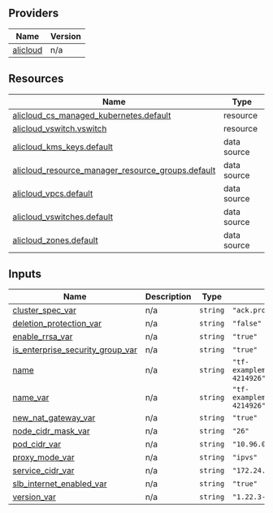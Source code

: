 <!-- BEGIN_TF_DOCS -->
## Providers

| Name | Version |
|------|---------|
| <a name="provider_alicloud"></a> [alicloud](#provider\_alicloud) | n/a |

## Resources

| Name | Type |
|------|------|
| [alicloud_cs_managed_kubernetes.default](https://registry.terraform.io/providers/hashicorp/alicloud/latest/docs/resources/cs_managed_kubernetes) | resource |
| [alicloud_vswitch.vswitch](https://registry.terraform.io/providers/hashicorp/alicloud/latest/docs/resources/vswitch) | resource |
| [alicloud_kms_keys.default](https://registry.terraform.io/providers/hashicorp/alicloud/latest/docs/data-sources/kms_keys) | data source |
| [alicloud_resource_manager_resource_groups.default](https://registry.terraform.io/providers/hashicorp/alicloud/latest/docs/data-sources/resource_manager_resource_groups) | data source |
| [alicloud_vpcs.default](https://registry.terraform.io/providers/hashicorp/alicloud/latest/docs/data-sources/vpcs) | data source |
| [alicloud_vswitches.default](https://registry.terraform.io/providers/hashicorp/alicloud/latest/docs/data-sources/vswitches) | data source |
| [alicloud_zones.default](https://registry.terraform.io/providers/hashicorp/alicloud/latest/docs/data-sources/zones) | data source |

## Inputs

| Name | Description | Type | Default | Required |
|------|-------------|------|---------|:--------:|
| <a name="input_cluster_spec_var"></a> [cluster\_spec\_var](#input\_cluster\_spec\_var) | n/a | `string` | `"ack.pro.small"` | no |
| <a name="input_deletion_protection_var"></a> [deletion\_protection\_var](#input\_deletion\_protection\_var) | n/a | `string` | `"false"` | no |
| <a name="input_enable_rrsa_var"></a> [enable\_rrsa\_var](#input\_enable\_rrsa\_var) | n/a | `string` | `"true"` | no |
| <a name="input_is_enterprise_security_group_var"></a> [is\_enterprise\_security\_group\_var](#input\_is\_enterprise\_security\_group\_var) | n/a | `string` | `"true"` | no |
| <a name="input_name"></a> [name](#input\_name) | n/a | `string` | `"tf-examplemanagedkubernetes-4214926"` | no |
| <a name="input_name_var"></a> [name\_var](#input\_name\_var) | n/a | `string` | `"tf-examplemanagedkubernetes-4214926"` | no |
| <a name="input_new_nat_gateway_var"></a> [new\_nat\_gateway\_var](#input\_new\_nat\_gateway\_var) | n/a | `string` | `"true"` | no |
| <a name="input_node_cidr_mask_var"></a> [node\_cidr\_mask\_var](#input\_node\_cidr\_mask\_var) | n/a | `string` | `"26"` | no |
| <a name="input_pod_cidr_var"></a> [pod\_cidr\_var](#input\_pod\_cidr\_var) | n/a | `string` | `"10.96.0.0/16"` | no |
| <a name="input_proxy_mode_var"></a> [proxy\_mode\_var](#input\_proxy\_mode\_var) | n/a | `string` | `"ipvs"` | no |
| <a name="input_service_cidr_var"></a> [service\_cidr\_var](#input\_service\_cidr\_var) | n/a | `string` | `"172.24.0.0/16"` | no |
| <a name="input_slb_internet_enabled_var"></a> [slb\_internet\_enabled\_var](#input\_slb\_internet\_enabled\_var) | n/a | `string` | `"true"` | no |
| <a name="input_version_var"></a> [version\_var](#input\_version\_var) | n/a | `string` | `"1.22.3-aliyun.1"` | no |
<!-- END_TF_DOCS -->    